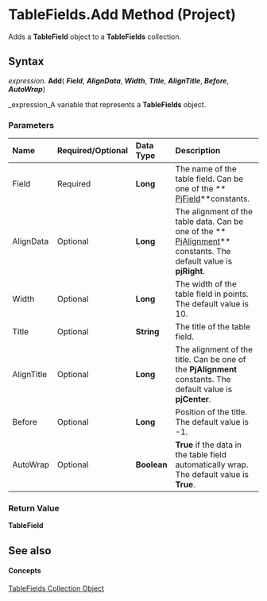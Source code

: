 
# TableFields.Add Method (Project)

Adds a  **TableField** object to a **TableFields** collection.


## Syntax

 _expression_. **Add**( **_Field_**,  **_AlignData_**,  **_Width_**,  **_Title_**,  **_AlignTitle_**,  **_Before_**,  **_AutoWrap_**)

 _expression_A variable that represents a  **TableFields** object.


### Parameters



|**Name**|**Required/Optional**|**Data Type**|**Description**|
|:-----|:-----|:-----|:-----|
|Field|Required| **Long**|The name of the table field. Can be one of the  ** [PjField](f0df0929-921c-1f33-ab42-192efdaeb64d.md)**constants.|
|AlignData|Optional| **Long**|The alignment of the table data. Can be one of the  ** [PjAlignment](925376b3-c8aa-3326-5693-71dd3510f28c.md)** constants. The default value is **pjRight**.|
|Width|Optional| **Long**|The width of the table field in points. The default value is 10.|
|Title|Optional| **String**|The title of the table field.|
|AlignTitle|Optional| **Long**|The alignment of the title. Can be one of the  **PjAlignment** constants. The default value is **pjCenter**.|
|Before|Optional| **Long**|Position of the title. The default value is -1.|
|AutoWrap|Optional| **Boolean**| **True** if the data in the table field automatically wrap. The default value is **True**.|

### Return Value

 **TableField**


## See also


#### Concepts


 [TableFields Collection Object](1698bb53-f618-cd1a-a191-702f174ff279.md)

